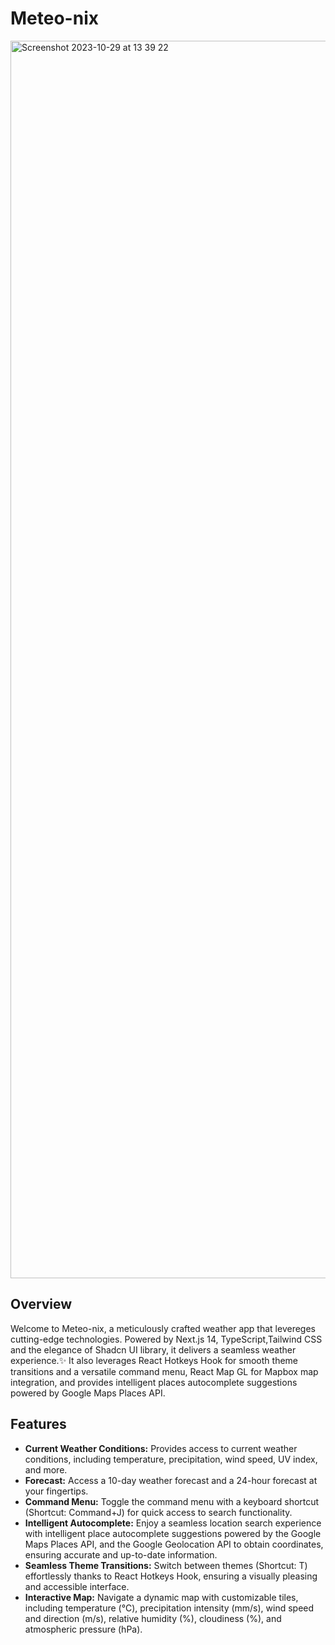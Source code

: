 # Meteo-nix
<img width="1980" alt="Screenshot 2023-10-29 at 13 39 22" src="https://github.com/ibrhm42/weather-app-nextjs/assets/64962012/dcad0360-77b0-4f70-bc2e-0c0bf04c1d8c">

## Overview
Welcome to Meteo-nix, a meticulously crafted weather app that levereges cutting-edge technologies. Powered by Next.js 14, TypeScript,Tailwind CSS and the elegance of Shadcn UI library, it delivers a seamless weather experience.✨ It also leverages React Hotkeys Hook for smooth theme transitions and a versatile command menu, React Map GL for Mapbox map integration, and provides intelligent places autocomplete suggestions powered by Google Maps Places API.

## Features
- **Current Weather Conditions:** Provides access to current weather conditions, including temperature, precipitation, wind speed, UV index, and more.
- **Forecast:** Access a 10-day weather forecast and a 24-hour forecast at your fingertips.
- **Command Menu:** Toggle the command menu with a keyboard shortcut (Shortcut: Command+J) for quick access to search functionality.
- **Intelligent Autocomplete:** Enjoy a seamless location search experience with intelligent place autocomplete suggestions powered by the Google Maps Places API, and the Google Geolocation API to obtain coordinates, ensuring accurate and up-to-date information.
- **Seamless Theme Transitions:** Switch between themes (Shortcut: T) effortlessly thanks to React Hotkeys Hook, ensuring a visually pleasing and accessible interface.
- **Interactive Map:** Navigate a dynamic map with customizable tiles, including temperature (°C), precipitation intensity (mm/s), wind speed and direction (m/s), relative humidity (%), cloudiness (%), and atmospheric pressure (hPa).
